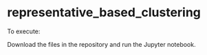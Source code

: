 # representative_based_clustering

To execute:

Download the files in the repository and run the Jupyter notebook.
